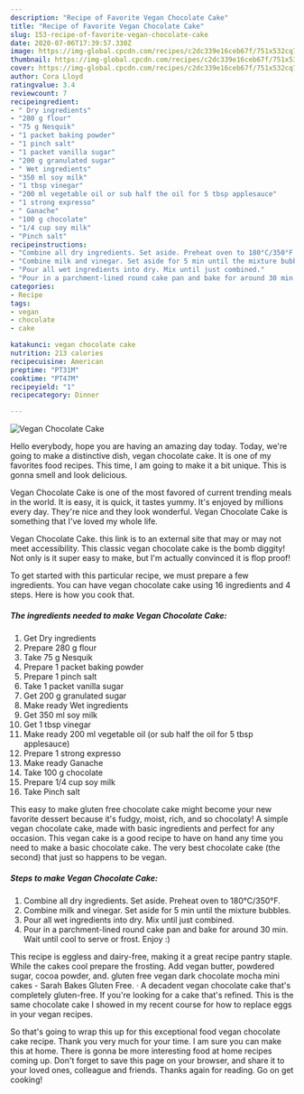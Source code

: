```yaml
---
description: "Recipe of Favorite Vegan Chocolate Cake"
title: "Recipe of Favorite Vegan Chocolate Cake"
slug: 153-recipe-of-favorite-vegan-chocolate-cake
date: 2020-07-06T17:39:57.330Z
image: https://img-global.cpcdn.com/recipes/c2dc339e16ceb67f/751x532cq70/vegan-chocolate-cake-recipe-main-photo.jpg
thumbnail: https://img-global.cpcdn.com/recipes/c2dc339e16ceb67f/751x532cq70/vegan-chocolate-cake-recipe-main-photo.jpg
cover: https://img-global.cpcdn.com/recipes/c2dc339e16ceb67f/751x532cq70/vegan-chocolate-cake-recipe-main-photo.jpg
author: Cora Lloyd
ratingvalue: 3.4
reviewcount: 7
recipeingredient:
- " Dry ingredients"
- "280 g flour"
- "75 g Nesquik"
- "1 packet baking powder"
- "1 pinch salt"
- "1 packet vanilla sugar"
- "200 g granulated sugar"
- " Wet ingredients"
- "350 ml soy milk"
- "1 tbsp vinegar"
- "200 ml vegetable oil or sub half the oil for 5 tbsp applesauce"
- "1 strong expresso"
- " Ganache"
- "100 g chocolate"
- "1/4 cup soy milk"
- "Pinch salt"
recipeinstructions:
- "Combine all dry ingredients. Set aside. Preheat oven to 180°C/350°F."
- "Combine milk and vinegar. Set aside for 5 min until the mixture bubbles."
- "Pour all wet ingredients into dry. Mix until just combined."
- "Pour in a parchment-lined round cake pan and bake for around 30 min. Wait until cool to serve or frost. Enjoy :)"
categories:
- Recipe
tags:
- vegan
- chocolate
- cake

katakunci: vegan chocolate cake 
nutrition: 213 calories
recipecuisine: American
preptime: "PT31M"
cooktime: "PT47M"
recipeyield: "1"
recipecategory: Dinner

---
```



![Vegan Chocolate Cake](https://img-global.cpcdn.com/recipes/c2dc339e16ceb67f/751x532cq70/vegan-chocolate-cake-recipe-main-photo.jpg)

Hello everybody, hope you are having an amazing day today. Today, we're going to make a distinctive dish, vegan chocolate cake. It is one of my favorites food recipes. This time, I am going to make it a bit unique. This is gonna smell and look delicious.

Vegan Chocolate Cake is one of the most favored of current trending meals in the world. It is easy, it is quick, it tastes yummy. It's enjoyed by millions every day. They're nice and they look wonderful. Vegan Chocolate Cake is something that I've loved my whole life.

Vegan Chocolate Cake. this link is to an external site that may or may not meet accessibility. This classic vegan chocolate cake is the bomb diggity! Not only is it super easy to make, but I&#39;m actually convinced it is flop proof!


To get started with this particular recipe, we must prepare a few ingredients. You can have vegan chocolate cake using 16 ingredients and 4 steps. Here is how you cook that.

<!--inarticleads1-->

##### The ingredients needed to make Vegan Chocolate Cake:

1. Get  Dry ingredients
1. Prepare 280 g flour
1. Take 75 g Nesquik
1. Prepare 1 packet baking powder
1. Prepare 1 pinch salt
1. Take 1 packet vanilla sugar
1. Get 200 g granulated sugar
1. Make ready  Wet ingredients
1. Get 350 ml soy milk
1. Get 1 tbsp vinegar
1. Make ready 200 ml vegetable oil (or sub half the oil for 5 tbsp applesauce)
1. Prepare 1 strong expresso
1. Make ready  Ganache
1. Take 100 g chocolate
1. Prepare 1/4 cup soy milk
1. Take Pinch salt


This easy to make gluten free chocolate cake might become your new favorite dessert because it&#39;s fudgy, moist, rich, and so chocolaty! A simple vegan chocolate cake, made with basic ingredients and perfect for any occasion. This vegan cake is a good recipe to have on hand any time you need to make a basic chocolate cake. The very best chocolate cake (the second) that just so happens to be vegan. 

<!--inarticleads2-->

##### Steps to make Vegan Chocolate Cake:

1. Combine all dry ingredients. Set aside. Preheat oven to 180°C/350°F.
1. Combine milk and vinegar. Set aside for 5 min until the mixture bubbles.
1. Pour all wet ingredients into dry. Mix until just combined.
1. Pour in a parchment-lined round cake pan and bake for around 30 min. Wait until cool to serve or frost. Enjoy :)


This recipe is eggless and dairy-free, making it a great recipe pantry staple. While the cakes cool prepare the frosting. Add vegan butter, powdered sugar, cocoa powder, and. gluten free vegan dark chocolate mocha mini cakes - Sarah Bakes Gluten Free. · A decadent vegan chocolate cake that&#39;s completely gluten-free. If you&#39;re looking for a cake that&#39;s refined. This is the same chocolate cake I showed in my recent course for how to replace eggs in your vegan recipes. 

So that's going to wrap this up for this exceptional food vegan chocolate cake recipe. Thank you very much for your time. I am sure you can make this at home. There is gonna be more interesting food at home recipes coming up. Don't forget to save this page on your browser, and share it to your loved ones, colleague and friends. Thanks again for reading. Go on get cooking!
